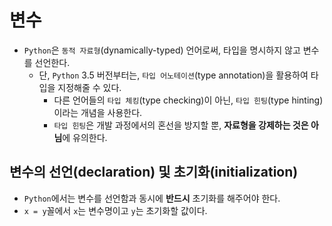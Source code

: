 # 변수

- `Python`은 `동적 자료형`(dynamically-typed) 언어로써, 타입을 명시하지 않고 변수를 선언한다.
  - 단, `Python` 3.5 버전부터는, `타입 어노테이션`(type annotation)을 활용하여 타입을 지정해줄 수 있다.
    - 다른 언어들의 `타입 체킹`(type checking)이 아닌, `타입 힌팅`(type hinting)이라는 개념을 사용한다.
    - `타입 힌팅`은 개발 과정에서의 혼선을 방지할 뿐, **자료형을 강제하는 것은 아님**에 유의한다.

## 변수의 선언(declaration) 및 초기화(initialization)

- `Python`에서는 변수를 선언함과 동시에 **반드시** 초기화를 해주어야 한다.
- `x = y`꼴에서 `x`는 변수명이고 `y`는 초기화할 값이다.

<!-- TODO -->
